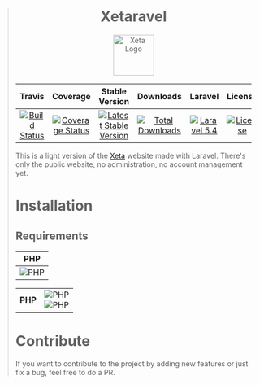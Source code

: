 > <h1 align="center">Xetaravel</h1>
> <p align="center">
>   <img src="https://cloud.githubusercontent.com/assets/8210023/25557958/0e505c62-2d1d-11e7-8d19-86b569ee9874.png" alt="Xeta Logo" height="80"/>
> </p>
>
> |Travis|Coverage|Stable Version|Downloads|Laravel|License|
> |:------:|:-------:|:------:|:-------:|:------:|:-------:|
> |[![Build Status](https://img.shields.io/travis/XetaIO/Xetaravel.svg?style=flat-square)](https://travis-ci.org/XetaIO/Xetaravel)|[![Coverage Status](https://img.shields.io/coveralls/XetaIO/Xetaravel/master.svg?style=flat-square)](https://coveralls.io/r/XetaIO/Xetaravel)|[![Latest Stable Version](https://img.shields.io/packagist/v/XetaIO/Xetaravel.svg?style=flat-square)](https://packagist.org/packages/xetaio/xetaravel)|[![Total Downloads](https://img.shields.io/packagist/dt/xetaio/xetaravel.svg?style=flat-square)](https://packagist.org/packages/xetaio/xetaravel)|[![Laravel 5.4](https://img.shields.io/badge/Laravel-5.4-f4645f.svg?style=flat-square)](http://cakephp.org)|[![License](https://img.shields.io/badge/license-MIT-brightgreen.svg?style=flat-square)](https://packagist.org/packages/xety/xeta)|
>
> This is a light version of the [Xeta](https://github.com/XetaIO/Xeta) website made with Laravel. There's only the public website, no administration, no account management yet.
>
> # Installation
> ## Requirements
>
> |PHP|
> |:---:|
> |![PHP](https://img.shields.io/badge/PHP->=5.6.4-44CB12.svg?style=flat-square)|
>
> |   |   |
> |:---:|:---:|
> |**PHP**|![PHP](https://img.shields.io/badge/PHP->=5.6.4-44CB12.svg?style=flat-square)<br>![PHP](https://img.shields.io/badge/PHP%20ext-CURL-44CB12.svg?style=flat-square)|
>
> # Contribute
> If you want to contribute to the project by adding new features or just fix a bug, feel free to do a PR.
